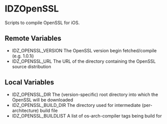 IDZOpenSSL
==========

Scripts to compile OpenSSL for iOS.

Remote Variables
----------------
* IDZ_OPENSSL_VERSION The OpenSSL version begin fetched/compile (e.g. 1.0.1i)
* IDZ_OPENSSL_URL     The URL of the directory containing the OpenSSL source distribution

Local Variables
---------------
* IDZ_OPENSSL_DIR The (version-specific) root directory into which the OpenSSL will be downloaded
* IDZ_OPENSSL_BUILD_DIR The directory used for intermediate (per-architecture) build file
* IDZ_OPENSSL_BUILDLIST A list of os-arch-compiler tags being build for



